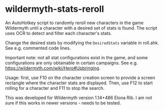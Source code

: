 # wildermyth-stats-reroll

An AutoHotkey script to randomly reroll new characters in the game Wildermyth until a character with a desired set of stats is found. The script uses OCR to detect and filter each character's stats.

Change the desired stats by modifying the `DesiredStats` variable in roll.ahk. See e.g. commented code lines.

Important note: not all stat configurations exist in the game, and some configurations are only obtainable in certain campaigns. See e.g. https://wildermyth.com/wiki/Hero#Upbringing.

Usage: first, use F10 on the character creation screen to provide a screen rectangle where the character stats are displayed. Then, use F12 to start rolling for a character and F11 to stop the search.

This was developed for Wildermyth version 1.14+486 Elona Rib. I am not sure if this works in newer versions - needs to be tested.
